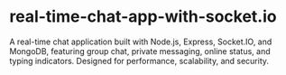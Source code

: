 # real-time-chat-app-with-socket.io
A real-time chat application built with Node.js, Express, Socket.IO, and MongoDB, featuring group chat, private messaging, online status, and typing indicators. Designed for performance, scalability, and security.
